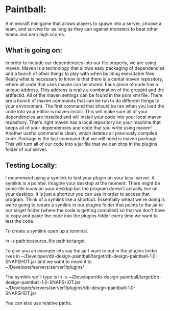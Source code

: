# Paintball: 


A minecraft minigame that allows players to spawn into a server, choose a team, and survive for as long as they can against monsters to beat other teams and earn high scores.


## What is going on: 

In order to include our dependencies into our file properly, we are using maven. Maven is a technology that allows easy packaging of dependencies and a bunch of other things to play with when building executable files. Really what is necessary to know is that there is a cental maven repository, where all code that uses maven can be stored. Each piece of code has a unique address. This address is really a combination of the groupid and the artifactid. All of the maven settings can be found in the pom.xml file. There are a bunch of maven commands that can be run to do different things to your environment. The first command that should be ran when you load the code into your editor is maven install. This will make sure all of your dependencies are installed and will install your code into your local maven repository. That's right maven has a local repository on your machine that keeps all of your dependencies and code that you write using maven! Another useful command is clean, which deletes all previously compiled code. Package is the last command that we will need is maven package. This will turn all of our code into a jar file that we can drop in the plugins folder of our server. 


## Testing Locally: 

I recommend using a symlink to test your plugin on your local server. A symlink is a pointer. Imagine your desktop at the moment. There might be some file icons on your desktop but the program doesn't actually live on your desktop. It is just a shortcut you can use in order to access that program. Think of a symlink like a shortcut. Essentially wheat we're doing is we're going to create a symlink in our plugins folder that points to the jar in our target folder (where the code is getting compiled) so that we don't have to copy and paste the code into the plugins folder every time we want to test the code. 


To create a symlink open up a terminal. 

ln -s path:to:source_file path:to:target

To give you an example lets say the jar I want to put in the plugins folder lives in
~/Developer/db-design-paintball/target/db-design-paintball-1.0-SNAPSHOT.jar  and we want to move it to 
~/Developer/servers/server1/plugins/

The symlink we'll type is
ln -s ~/Developer/db-design-paintball/target/db-design-paintball-1.0-SNAPSHOT.jar ~/Developer/servers/server1/plugins/db-design-paintball-1.0-SNAPSHOT.jar

You can also use relative paths. 